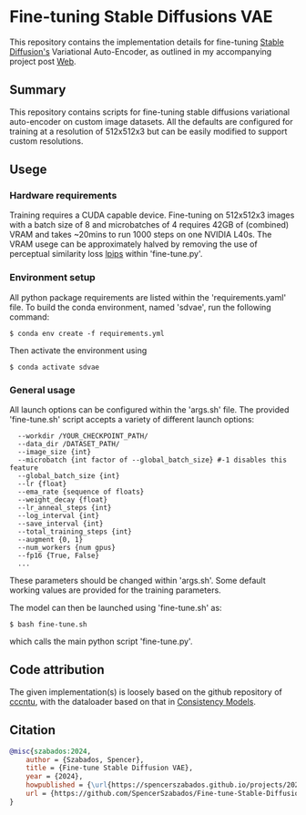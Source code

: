 
# Fine-tuning Stable Diffusions VAE
This repository contains the implementation details for fine-tuning [Stable Diffusion's](https://github.com/CompVis/stable-diffusion) Variational Auto-Encoder, as outlined in my accompanying project post [Web](https://spencerszabados.github.io/projects/2024-05-26-fine-tune-stable-diffusion-vae/).

## Summary
This repository contains scripts for fine-tuning stable diffusions variational auto-encoder on custom image datasets. All the defaults are configured for training at a resolution of 512x512x3 but can be easily modified to support custom resolutions.

## Usege
### Hardware requirements 
Training requires a CUDA capable device. Fine-tuning on 512x512x3 images with a batch size of 8 and microbatches of 4 requires 42GB of (combined) VRAM and takes ~20mins to run 1000 steps on one NVIDIA L40s. The VRAM usege can be approximately halved by removing the use of perceptual similarity loss [lpips](https://github.com/richzhang/PerceptualSimilarity) within 'fine-tune.py'.

### Environment setup 
All python package requirements are listed within the 'requirements.yaml' file. To build the conda environment, named 'sdvae', run the following command:

```
$ conda env create -f requirements.yml
```
Then activate the environment using 
```
$ conda activate sdvae
```

### General usage
All launch options can be configured within the 'args.sh' file. The provided 'fine-tune.sh' script accepts a variety of different launch options: 
```
  --workdir /YOUR_CHECKPOINT_PATH/
  --data_dir /DATASET_PATH/
  --image_size {int}
  --microbatch {int factor of --global_batch_size} #-1 disables this feature
  --global_batch_size {int}
  --lr {float}
  --ema_rate {sequence of floats}
  --weight_decay {float}
  --lr_anneal_steps {int}
  --log_interval {int}
  --save_interval {int}
  --total_training_steps {int}
  --augment {0, 1}
  --num_workers {num gpus}
  --fp16 {True, False}
  ...
```
These parameters should be changed within 'args.sh'. Some default working values are provided for the training parameters.

The model can then be launched using 'fine-tune.sh' as:
```
$ bash fine-tune.sh
```
which calls the main python script 'fine-tune.py'.


## Code attribution
The given implementation(s) is loosely based on the github repository of [cccntu](https://github.com/cccntu/fine-tune-models), with the dataloader based on that in [Consistency Models](https://github.com/openai/consistency_models).


## Citation
```bibtex
@misc{szabados:2024,
    author = {Szabados, Spencer},
    title = {Fine-tune Stable Diffusion VAE},
    year = {2024},
    howpublished = {\url{https://spencerszabados.github.io/projects/2024-05-26-fine-tune-stable-diffusion-vae/}},
    url = {https://github.com/SpencerSzabados/Fine-tune-Stable-Diffusion-VAE},
}
```
